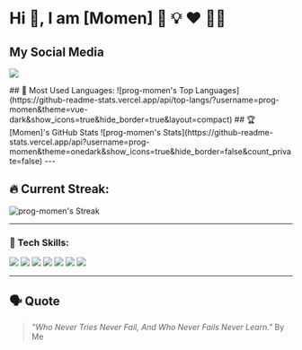 # Hi 👋, I am [Momen] 🚀 💡 ❤️ 🚴‍♂️
## My Social Media
<p align="left">
<a href="https://www.instagram.com/prog_momen1/" ><img src="https://www.google.com/url?sa=i&url=https%3A%2F%2Fen.m.wikipedia.org%2Fwiki%2FFile%3AInstagram_logo_2016.svg&psig=AOvVaw3sE9H0ne4pDBAuQn7UZzXF&ust=1729067269647000&source=images&cd=vfe&opi=89978449&ved=0CBEQjRxqFwoTCPiggdX7j4kDFQAAAAAdAAAAABAE" /></a>


</p>
## 🚀 Most Used Languages:
![prog-momen's Top Languages](https://github-readme-stats.vercel.app/api/top-langs/?username=prog-momen&theme=vue-dark&show_icons=true&hide_border=true&layout=compact)
## 🏆 [Momen]'s GitHub Stats
![prog-momen's Stats](https://github-readme-stats.vercel.app/api?username=prog-momen&theme=onedark&show_icons=true&hide_border=false&count_private=false)
---

## 🔥 Current Streak:
![prog-momen's Streak](https://github-readme-streak-stats.herokuapp.com/?user=prog-momen&theme=onedark&hide_border=false)


---
### 🔧 Tech Skills:
<p align="left">
  <img src="https://img.shields.io/badge/Windows-0078D6?style=flat&logo=windows&logoColor=white" />
  <img src="https://img.shields.io/badge/VS%20Code-0078D4.svg?style=flat&logo=visual-studio-code&logoColor=white" />
  <img src="https://img.shields.io/badge/Git-F05032.svg?style=flat&logo=git&logoColor=white" />
  <img src="https://img.shields.io/badge/HTML-E34F26.svg?style=flat&logo=html5&logoColor=white" />
  <img src="https://img.shields.io/badge/CSS-1572B6.svg?style=flat&logo=css3&logoColor=white" />
  <img src="https://img.shields.io/badge/JavaScript-F7DF1E.svg?style=flat&logo=javascript&logoColor=black" />
  <img src="https://img.shields.io/badge/React-61DAFB.svg?style=flat&logo=react&logoColor=black" />
</p>

---

## 🗣 Quote
> *"Who Never Tries Never Fail, And Who Never Fails Never Learn."*
By Me
